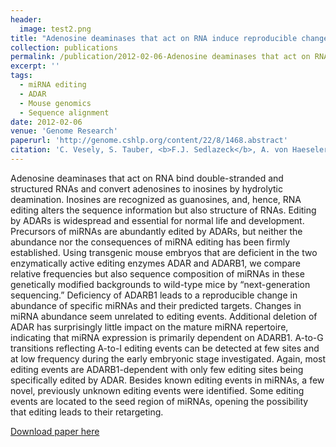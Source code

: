 ```yaml
---
header:
  image: test2.png
title: "Adenosine deaminases that act on RNA induce reproducible changes in abundance and sequence of embryonic miRNAs"
collection: publications
permalink: /publication/2012-02-06-Adenosine deaminases that act on RNA induce reproducible changes in abundance and sequence of embryonic miRNAs-number-2
excerpt: ''
tags:
  - miRNA editing
  - ADAR
  - Mouse genomics
  - Sequence alignment 
date: 2012-02-06
venue: 'Genome Research'
paperurl: 'http://genome.cshlp.org/content/22/8/1468.abstract'
citation: 'C. Vesely, S. Tauber, <b>F.J. Sedlazeck</b>, A. von Haeseler, and M.F. Jantsch (2012). &quot;Adenosine deaminases that act on RNA induce reproducible changes in abundance and sequence of embryonic miRNAs.&quot; <i>Genome Research</i>. 22, 1468-1476.'
---
```


Adenosine deaminases that act on RNA bind double-stranded and structured RNAs and convert adenosines to inosines by hydrolytic deamination. Inosines are recognized as guanosines, and, hence, RNA editing alters the sequence information but also structure of RNAs. Editing by ADARs is widespread and essential for normal life and development. Precursors of miRNAs are abundantly edited by ADARs, but neither the abundance nor the consequences of miRNA editing has been firmly established. Using transgenic mouse embryos that are deficient in the two enzymatically active editing enzymes ADAR and ADARB1, we compare relative frequencies but also sequence composition of miRNAs in these genetically modified backgrounds to wild-type mice by “next-generation sequencing.” Deficiency of ADARB1 leads to a reproducible change in abundance of specific miRNAs and their predicted targets. Changes in miRNA abundance seem unrelated to editing events. Additional deletion of ADAR has surprisingly little impact on the mature miRNA repertoire, indicating that miRNA expression is primarily dependent on ADARB1. A-to-G transitions reflecting A-to-I editing events can be detected at few sites and at low frequency during the early embryonic stage investigated. Again, most editing events are ADARB1-dependent with only few editing sites being specifically edited by ADAR. Besides known editing events in miRNAs, a few novel, previously unknown editing events were identified. Some editing events are located to the seed region of miRNAs, opening the possibility that editing leads to their retargeting.


[Download paper here](http://genome.cshlp.org/content/22/8/1468.abstract)

